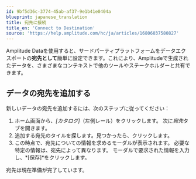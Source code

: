 ```yaml
---
id: 9bf5d36c-3774-45ab-af37-9e1b41e0404a
blueprint: japanese_translation
title: 宛先に接続
title_en: 'Connect to Destination'
source: 'https://help.amplitude.com/hc/ja/articles/16806037580827'
---
```

Amplitude Dataを使用すると、サードパーティプラットフォームをデータエクスポートの**宛先として**簡単に設定できます。これにより、Amplitudeで生成されたデータを、さまざまなコンテキストで他のツールやステークホルダーと共有できます。

## データの宛先を追加する

新しいデータの宛先を追加するには、次のステップに従ってください：

1. ホーム画面から、*[カタログ]*（左側レール）をクリックします。 次に*宛先*タブを開きます。
2. 追加する宛先のタイルを探します。見つかったら、クリックします。
3. この時点で、宛先についての情報を求めるモーダルが表示されます。 必要な特定の情報は、宛先によって異なります。 モーダルで要求された情報を入力し、*[保存]*をクリックします。

宛先は現在準備が完了しています。

